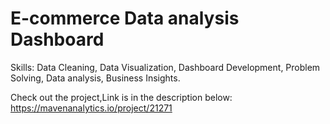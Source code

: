 # E-commerce Data analysis Dashboard

Skills:
  Data Cleaning,
  Data Visualization,
  Dashboard Development,
  Problem Solving,
  Data analysis,
  Business Insights.

Check out the project,Link is in the description below:
https://mavenanalytics.io/project/21271
